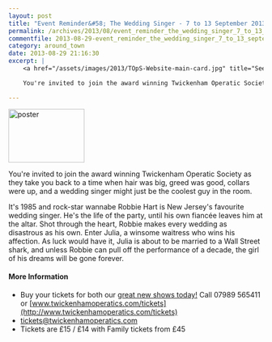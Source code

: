 ```yaml
---
layout: post
title: "Event Reminder&#58; The Wedding Singer - 7 to 13 September 2013"
permalink: /archives/2013/08/event_reminder_the_wedding_singer_7_to_13_septembe.html
commentfile: 2013-08-29-event_reminder_the_wedding_singer_7_to_13_septembe
category: around_town
date: 2013-08-29 21:16:30
excerpt: |
    <a href="/assets/images/2013/TOpS-Website-main-card.jpg" title="See larger version of - poster"><img src="/assets/images/2013/TOpS-Website-main-card_thumb.jpg" width="150" height="106" alt="poster" class="photo right" /></a>

    You're invited to join the award winning Twickenham Operatic Society as they take you back to a time when hair was big, greed was good, collars were up, and a wedding singer might just be the coolest guy in the room.

---
```


<a href="/assets/images/2013/TOpS-Website-main-card.jpg" title="See larger version of - poster"><img src="/assets/images/2013/TOpS-Website-main-card_thumb.jpg" width="150" height="106" alt="poster" class="photo right" /></a>

You're invited to join the award winning Twickenham Operatic Society as they take you back to a time when hair was big, greed was good, collars were up, and a wedding singer might just be the coolest guy in the room.

It's 1985 and rock-star wannabe Robbie Hart is New Jersey's favourite wedding singer. He's the life of the party, until his own fiancée leaves him at the altar. Shot through the heart, Robbie makes every wedding as disastrous as his own. Enter Julia, a winsome waitress who wins his affection. As luck would have it, Julia is about to be married to a Wall Street shark, and unless Robbie can pull off the performance of a decade, the girl of his dreams will be gone forever.

#### More Information

-   Buy your tickets for both our [great new shows today!](/event/play/200705144133) Call 07989 565411 or
    [www.twickenhamoperatics.com/tickets](http://www.twickenhamoperatics.com/tickets)
-   <tickets@twickenhamoperatics.com>
-   Tickets are £15 / £14 with Family tickets from £45
